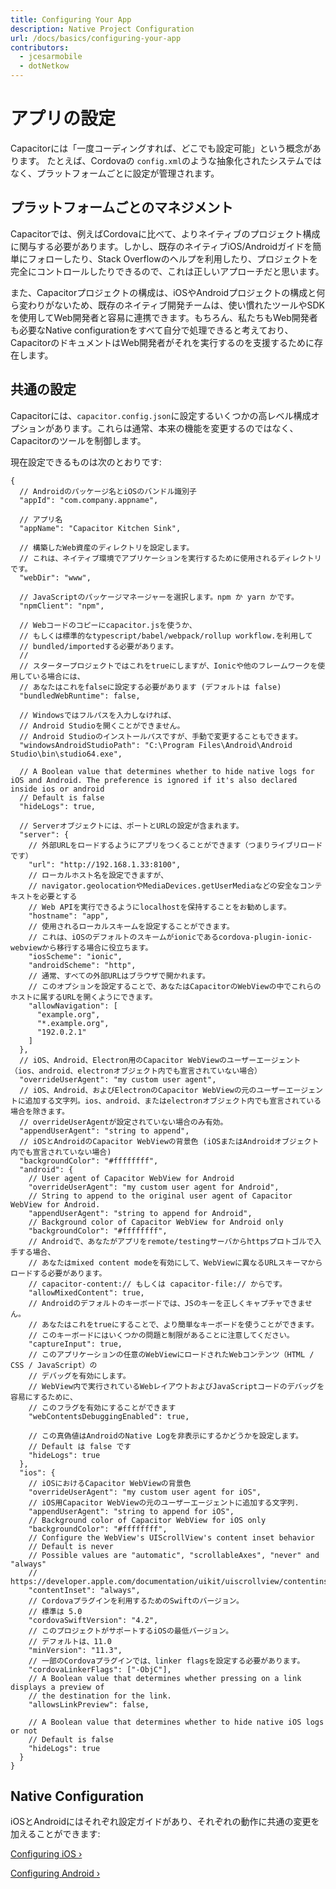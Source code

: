 ```yaml
---
title: Configuring Your App
description: Native Project Configuration
url: /docs/basics/configuring-your-app
contributors:
  - jcesarmobile
  - dotNetkow
---
```


# アプリの設定

<p class="intro">Capacitorには「一度コーディングすれば、どこでも設定可能」という概念があります。
たとえば、Cordovaの <code>config.xml</code>のような抽象化されたシステムではなく、プラットフォームごとに設定が管理されます。</p>

## プラットフォームごとのマネジメント

Capacitorでは、例えばCordovaに比べて、よりネイティブのプロジェクト構成に関与する必要があります。しかし、既存のネイティブiOS/Androidガイドを簡単にフォローしたり、Stack Overflowのヘルプを利用したり、プロジェクトを完全にコントロールしたりできるので、これは正しいアプローチだと思います。

また、Capacitorプロジェクトの構成は、iOSやAndroidプロジェクトの構成と何ら変わりがないため、既存のネイティブ開発チームは、使い慣れたツールやSDKを使用してWeb開発者と容易に連携できます。もちろん、私たちもWeb開発者も必要なNative configurationをすべて自分で処理できると考えており、CapacitorのドキュメントはWeb開発者がそれを実行するのを支援するために存在します。

## 共通の設定

Capacitorには、`capacitor.config.json`に設定するいくつかの高レベル構成オプションがあります。これらは通常、本来の機能を変更するのではなく、Capacitorのツールを制御します。

現在設定できるものは次のとおりです:

```json5
{
  // Androidのパッケージ名とiOSのバンドル識別子
  "appId": "com.company.appname",

  // アプリ名
  "appName": "Capacitor Kitchen Sink",

  // 構築したWeb資産のディレクトリを設定します。
  // これは、ネイティブ環境でアプリケーションを実行するために使用されるディレクトリです。
  "webDir": "www",

  // JavaScriptのパッケージマネージャーを選択します。npm か yarn かです。
  "npmClient": "npm",

  // Webコードのコピーにcapacitor.jsを使うか、
  // もしくは標準的なtypescript/babel/webpack/rollup workflow.を利用して
  // bundled/importedする必要があります。
  //
  // スタータープロジェクトではこれをtrueにしますが、Ionicや他のフレームワークを使用している場合には、
  // あなたはこれをfalseに設定する必要があります (デフォルトは false)
  "bundledWebRuntime": false,

  // Windowsではフルパスを入力しなければ、
  // Android Studioを開くことができません。
  // Android Studioのインストールパスですが、手動で変更することもできます。
  "windowsAndroidStudioPath": "C:\Program Files\Android\Android Studio\bin\studio64.exe",

  // A Boolean value that determines whether to hide native logs for iOS and Android. The preference is ignored if it's also declared inside ios or android
  // Default is false
  "hideLogs": true,

  // Serverオブジェクトには、ポートとURLの設定が含まれます。
  "server": {
    // 外部URLをロードするようにアプリをつくることができます（つまりライブリロードです）
    "url": "http://192.168.1.33:8100",
    // ローカルホスト名を設定できますが、
    // navigator.geolocationやMediaDevices.getUserMediaなどの安全なコンテキストを必要とする
    // Web APIを実行できるようにlocalhostを保持することをお勧めします。
    "hostname": "app",
    // 使用されるローカルスキームを設定することができます。
    // これは、iOSのデフォルトのスキームがionicであるcordova-plugin-ionic-webviewから移行する場合に役立ちます。
    "iosScheme": "ionic",
    "androidScheme": "http",
    // 通常、すべての外部URLはブラウザで開かれます。
    // このオプションを設定することで、あなたはCapacitorのWebViewの中でこれらのホストに属するURLを開くようにできます。
    "allowNavigation": [
      "example.org",
      "*.example.org",
      "192.0.2.1"
    ]
  },
  // iOS、Android、Electron用のCapacitor WebViewのユーザーエージェント（ios、android、electronオブジェクト内でも宣言されていない場合）
  "overrideUserAgent": "my custom user agent",
  // iOS、Android、およびElectronのCapacitor WebViewの元のユーザーエージェントに追加する文字列。ios、android、またはelectronオブジェクト内でも宣言されている場合を除きます。
  // overrideUserAgentが設定されていない場合のみ有効。
  "appendUserAgent": "string to append",
  // iOSとAndroidのCapacitor WebViewの背景色 (iOSまたはAndroidオブジェクト内でも宣言されていない場合)
  "backgroundColor": "#ffffffff",
  "android": {
    // User agent of Capacitor WebView for Android
    "overrideUserAgent": "my custom user agent for Android",
    // String to append to the original user agent of Capacitor WebView for Android.
    "appendUserAgent": "string to append for Android",
    // Background color of Capacitor WebView for Android only
    "backgroundColor": "#ffffffff",
    // Androidで、あなたがアプリをremote/testingサーバからhttpsプロトゴルで入手する場合、
    // あなたはmixed content modeを有効にして、WebViewに異なるURLスキーマからロードする必要があります。
    // capacitor-content:// もしくは capacitor-file:// からです。
    "allowMixedContent": true,
    // Androidのデフォルトのキーボードでは、JSのキーを正しくキャプチャできません。
    // あなたはこれをtrueにすることで、より簡単なキーボードを使うことができます。
    // このキーボードにはいくつかの問題と制限があることに注意してください。
    "captureInput": true,
    // このアプリケーションの任意のWebViewにロードされたWebコンテンツ（HTML / CSS / JavaScript）の
    // デバッグを有効にします。
    // WebView内で実行されているWebレイアウトおよびJavaScriptコードのデバッグを容易にするために、
    // このフラグを有効にすることができます
    "webContentsDebuggingEnabled": true,

    // この真偽値はAndroidのNative Logを非表示にするかどうかを設定します。
    // Default は false です
    "hideLogs": true
  },
  "ios": {
    // iOSにおけるCapacitor WebViewの背景色
    "overrideUserAgent": "my custom user agent for iOS",
    // iOS用Capacitor WebViewの元のユーザーエージェントに追加する文字列.
    "appendUserAgent": "string to append for iOS",
    // Background color of Capacitor WebView for iOS only
    "backgroundColor": "#ffffffff",
    // Configure the WebView's UIScrollView's content inset behavior
    // Default is never
    // Possible values are "automatic", "scrollableAxes", "never" and "always"
    // https://developer.apple.com/documentation/uikit/uiscrollview/contentinsetadjustmentbehavior
    "contentInset": "always",
    // Cordovaプラグインを利用するためのSwiftのバージョン。
    // 標準は 5.0
    "cordovaSwiftVersion": "4.2",
    // このプロジェクトがサポートするiOSの最低バージョン。
    // デフォルトは、11.0
    "minVersion": "11.3",
    // 一部のCordovaプラグインでは、linker flagsを設定する必要があります。
    "cordovaLinkerFlags": ["-ObjC"],
    // A Boolean value that determines whether pressing on a link displays a preview of
    // the destination for the link.
    "allowsLinkPreview": false,

    // A Boolean value that determines whether to hide native iOS logs or not
    // Default is false
    "hideLogs": true
  }
}
```

## Native Configuration

iOSとAndroidにはそれぞれ設定ガイドがあり、それぞれの動作に共通の変更を加えることができます:

[Configuring iOS &#8250;](/docs/ios/configuration)

[Configuring Android &#8250;](/docs/android/configuration)
